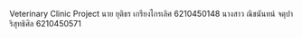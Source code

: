 Veterinary Clinic Project
นาย ยุติธร เกรียงไกรเลิศ 6210450148
นางสาว ณิชนันทน์ จตุปาริสุทธิศิล 6210450571